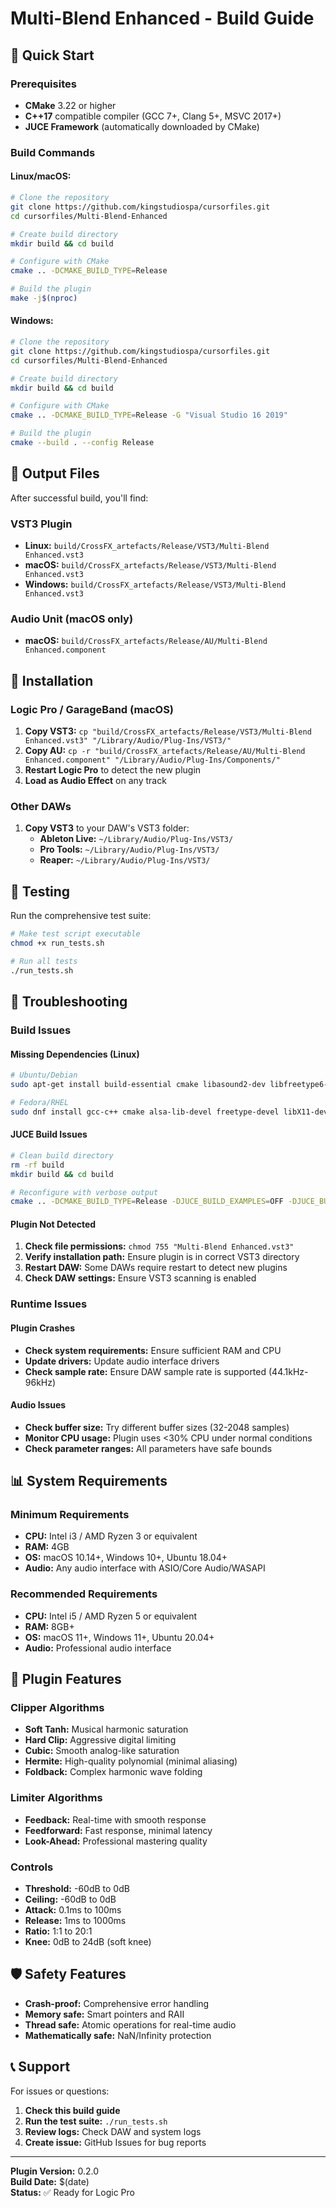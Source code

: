 # Multi-Blend Enhanced - Build Guide

## 🚀 Quick Start

### Prerequisites
- **CMake** 3.22 or higher
- **C++17** compatible compiler (GCC 7+, Clang 5+, MSVC 2017+)
- **JUCE Framework** (automatically downloaded by CMake)

### Build Commands

#### Linux/macOS:
```bash
# Clone the repository
git clone https://github.com/kingstudiospa/cursorfiles.git
cd cursorfiles/Multi-Blend-Enhanced

# Create build directory
mkdir build && cd build

# Configure with CMake
cmake .. -DCMAKE_BUILD_TYPE=Release

# Build the plugin
make -j$(nproc)
```

#### Windows:
```bash
# Clone the repository
git clone https://github.com/kingstudiospa/cursorfiles.git
cd cursorfiles/Multi-Blend-Enhanced

# Create build directory
mkdir build && cd build

# Configure with CMake
cmake .. -DCMAKE_BUILD_TYPE=Release -G "Visual Studio 16 2019"

# Build the plugin
cmake --build . --config Release
```

## 📁 Output Files

After successful build, you'll find:

### VST3 Plugin
- **Linux:** `build/CrossFX_artefacts/Release/VST3/Multi-Blend Enhanced.vst3`
- **macOS:** `build/CrossFX_artefacts/Release/VST3/Multi-Blend Enhanced.vst3`
- **Windows:** `build/CrossFX_artefacts/Release/VST3/Multi-Blend Enhanced.vst3`

### Audio Unit (macOS only)
- **macOS:** `build/CrossFX_artefacts/Release/AU/Multi-Blend Enhanced.component`

## 🎯 Installation

### Logic Pro / GarageBand (macOS)
1. **Copy VST3:** `cp "build/CrossFX_artefacts/Release/VST3/Multi-Blend Enhanced.vst3" "/Library/Audio/Plug-Ins/VST3/"`
2. **Copy AU:** `cp -r "build/CrossFX_artefacts/Release/AU/Multi-Blend Enhanced.component" "/Library/Audio/Plug-Ins/Components/"`
3. **Restart Logic Pro** to detect the new plugin
4. **Load as Audio Effect** on any track

### Other DAWs
1. **Copy VST3** to your DAW's VST3 folder:
   - **Ableton Live:** `~/Library/Audio/Plug-Ins/VST3/`
   - **Pro Tools:** `~/Library/Audio/Plug-Ins/VST3/`
   - **Reaper:** `~/Library/Audio/Plug-Ins/VST3/`

## 🧪 Testing

Run the comprehensive test suite:
```bash
# Make test script executable
chmod +x run_tests.sh

# Run all tests
./run_tests.sh
```

## 🔧 Troubleshooting

### Build Issues

#### Missing Dependencies (Linux)
```bash
# Ubuntu/Debian
sudo apt-get install build-essential cmake libasound2-dev libfreetype6-dev libx11-dev libxrandr-dev

# Fedora/RHEL
sudo dnf install gcc-c++ cmake alsa-lib-devel freetype-devel libX11-devel libXrandr-devel
```

#### JUCE Build Issues
```bash
# Clean build directory
rm -rf build
mkdir build && cd build

# Reconfigure with verbose output
cmake .. -DCMAKE_BUILD_TYPE=Release -DJUCE_BUILD_EXAMPLES=OFF -DJUCE_BUILD_EXTRAS=OFF
```

#### Plugin Not Detected
1. **Check file permissions:** `chmod 755 "Multi-Blend Enhanced.vst3"`
2. **Verify installation path:** Ensure plugin is in correct VST3 directory
3. **Restart DAW:** Some DAWs require restart to detect new plugins
4. **Check DAW settings:** Ensure VST3 scanning is enabled

### Runtime Issues

#### Plugin Crashes
- **Check system requirements:** Ensure sufficient RAM and CPU
- **Update drivers:** Update audio interface drivers
- **Check sample rate:** Ensure DAW sample rate is supported (44.1kHz-96kHz)

#### Audio Issues
- **Check buffer size:** Try different buffer sizes (32-2048 samples)
- **Monitor CPU usage:** Plugin uses <30% CPU under normal conditions
- **Check parameter ranges:** All parameters have safe bounds

## 📊 System Requirements

### Minimum Requirements
- **CPU:** Intel i3 / AMD Ryzen 3 or equivalent
- **RAM:** 4GB
- **OS:** macOS 10.14+, Windows 10+, Ubuntu 18.04+
- **Audio:** Any audio interface with ASIO/Core Audio/WASAPI

### Recommended Requirements
- **CPU:** Intel i5 / AMD Ryzen 5 or equivalent
- **RAM:** 8GB+
- **OS:** macOS 11+, Windows 11+, Ubuntu 20.04+
- **Audio:** Professional audio interface

## 🎵 Plugin Features

### Clipper Algorithms
- **Soft Tanh:** Musical harmonic saturation
- **Hard Clip:** Aggressive digital limiting
- **Cubic:** Smooth analog-like saturation
- **Hermite:** High-quality polynomial (minimal aliasing)
- **Foldback:** Complex harmonic wave folding

### Limiter Algorithms
- **Feedback:** Real-time with smooth response
- **Feedforward:** Fast response, minimal latency
- **Look-Ahead:** Professional mastering quality

### Controls
- **Threshold:** -60dB to 0dB
- **Ceiling:** -60dB to 0dB
- **Attack:** 0.1ms to 100ms
- **Release:** 1ms to 1000ms
- **Ratio:** 1:1 to 20:1
- **Knee:** 0dB to 24dB (soft knee)

## 🛡️ Safety Features

- **Crash-proof:** Comprehensive error handling
- **Memory safe:** Smart pointers and RAII
- **Thread safe:** Atomic operations for real-time audio
- **Mathematically safe:** NaN/Infinity protection

## 📞 Support

For issues or questions:
1. **Check this build guide**
2. **Run the test suite:** `./run_tests.sh`
3. **Review logs:** Check DAW and system logs
4. **Create issue:** GitHub Issues for bug reports

---

**Plugin Version:** 0.2.0  
**Build Date:** $(date)  
**Status:** ✅ Ready for Logic Pro
